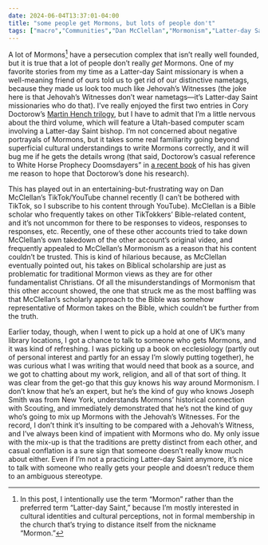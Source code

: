 ```yaml
---
date: 2024-06-04T13:37:01-04:00
title: "some people get Mormons, but lots of people don't"
tags: ["macro","Communities","Dan McClellan","Mormonism","Latter-day Saint missionaries","ecclesiology","libraries"]
---
```

A lot of Mormons[^1] have a persecution complex that isn’t really well founded, but it is true that a lot of people don’t really *get* Mormons. One of my favorite stories from my time as a Latter-day Saint missionary is when a well-meaning friend of ours told us to get rid of our distinctive nametags, because they made us look too much like Jehovah’s Witnesses (the joke here is that Jehovah’s Witnesses don’t wear nametags—it’s Latter-day Saint missionaries who do that). I’ve really enjoyed the first two entries in Cory Doctorow’s [Martin Hench trilogy](https://spencergreenhalgh.com/tags/martin-hench-series/), but I have to admit that I’m a little nervous about the third volume, which will feature a Utah-based computer scam involving a Latter-day Saint bishop. I’m not concerned about negative portrayals of Mormons, but it takes some real familiarity going beyond superficial cultural understandings to write Mormons correctly, and it will bug me if he gets the details wrong (that said, Doctorow’s casual reference to White Horse Prophecy Doomsdayers” in [a recent book](https://spencergreenhalgh.com/communities/2023-11-18-ive-read/) of his has given me reason to hope that Doctorow’s done his research). 

[^1]: In this post, I intentionally use the term “Mormon” rather than the preferred term “Latter-day Saint,” because I’m mostly interested in cultural identities and cultural perceptions, not in formal membership in the church that’s trying to distance itself from the nickname “Mormon.”

This has played out in an entertaining-but-frustrating way on Dan McClellan’s TikTok/YouTube channel recently (I can’t be bothered with TikTok, so I subscribe to his content through YouTube). McClellan is a Bible scholar who frequently takes on other TikTokkers’ Bible-related content, and it’s not uncommon for there to be responses to videos, responses to responses, etc. Recently, one of these other accounts tried to take down McClellan’s own takedown of the other account’s original video, and frequently appealed to McClellan’s Mormonism as a reason that his content couldn’t be trusted. This is kind of hilarious because, as McClellan eventually pointed out, his takes on Biblical scholarship are just as problematic for traditional Mormon views as they are for other fundamentalist Christians. Of all the misunderstandings of Mormonism that this other account showed, the one that struck me as the most baffling was that McClellan’s scholarly approach to the Bible was somehow representative of Mormon takes on the Bible, which couldn’t be further from the truth.

Earlier today, though, when I went to pick up a hold at one of UK’s many library locations, I got a chance to talk to someone who gets Mormons, and it was kind of refreshing. I was picking up a book on ecclesiology (partly out of personal interest and partly for an essay I’m slowly putting together), he was curious what I was writing that would need that book as a source, and we got to chatting about my work, religion, and all of that sort of thing. It was clear from the get-go that this guy knows his way around Mormonism. I don’t know that he’s an expert, but he’s the kind of guy who knows Joseph Smith was from New York, understands Mormons’ historical connection with Scouting, and immediately demonstrated that he’s not the kind of guy who’s going to mix up Mormons with the Jehovah’s Witnesses. For the record, I don’t think it’s insulting to be compared with a Jehovah’s Witness, and I’ve always been kind of impatient with Mormons who do. My only issue with the mix-up is that the traditions are pretty distinct from each other, and casual conflation is a sure sign that someone doesn’t really know much about either. Even if I’m not a practicing Latter-day Saint anymore, it’s nice to talk with someone who really gets your people and doesn’t reduce them to an ambiguous stereotype. 